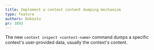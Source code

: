 ```yaml
---
title: Implement a context content dumping mechanism
type: feature
authors: Dakostu
pr: 3893
---
```


The new `context inspect <context-name>` command dumps a specific context's
user-provided data, usually the context's content.
